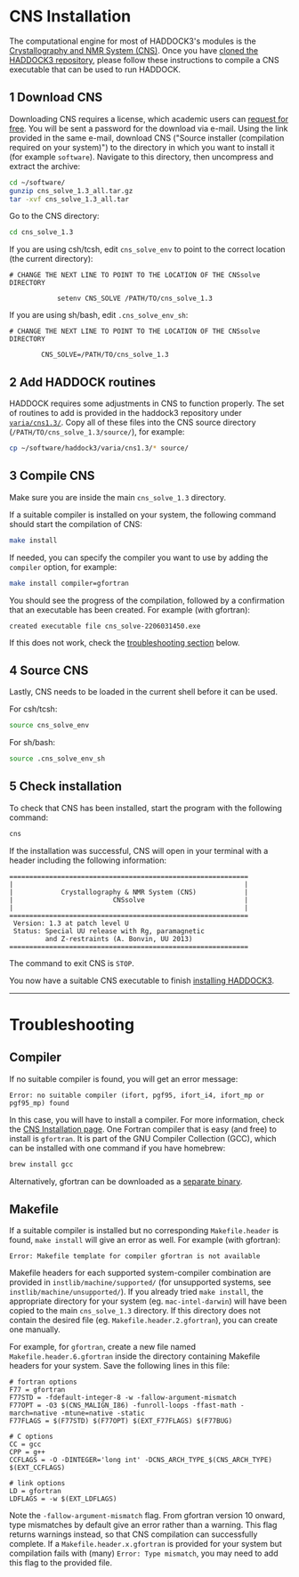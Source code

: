 # CNS Installation

The computational engine for most of HADDOCK3's modules is the [Crystallography and NMR System (CNS)](http://cns-online.org/v1.3/).
Once you have [cloned the HADDOCK3 repository](INSTALL.md), please follow these instructions to compile a CNS executable that can be used to run HADDOCK.

## 1 Download CNS

Downloading CNS requires a license, which academic users can [request for free](http://cns-online.org/cns_request/). You will be sent a password for the download via e-mail.
Using the link provided in the same e-mail, download CNS ("Source installer (compilation required on your system)") to the directory in which you want to install it (for example `software`). Navigate to this directory, then uncompress and extract the archive:

```bash
cd ~/software/
gunzip cns_solve_1.3_all.tar.gz
tar -xvf cns_solve_1.3_all.tar
```

Go to the CNS directory:

```bash
cd cns_solve_1.3
```

If you are using csh/tcsh, edit `cns_solve_env` to point to the correct location (the current directory):

```
# CHANGE THE NEXT LINE TO POINT TO THE LOCATION OF THE CNSsolve DIRECTORY

            setenv CNS_SOLVE /PATH/TO/cns_solve_1.3
```

If you are using sh/bash, edit `.cns_solve_env_sh`:

```
# CHANGE THE NEXT LINE TO POINT TO THE LOCATION OF THE CNSsolve DIRECTORY

        CNS_SOLVE=/PATH/TO/cns_solve_1.3
```

## 2 Add HADDOCK routines

HADDOCK requires some adjustments in CNS to function properly.
The set of routines to add is provided in the haddock3 repository under [`varia/cns1.3/`](/varia/cns1.3/README.md).
Copy all of these files into the CNS source directory (`/PATH/TO/cns_solve_1.3/source/`), for example:

```bash
cp ~/software/haddock3/varia/cns1.3/* source/
```

## 3 Compile CNS

Make sure you are inside the main `cns_solve_1.3` directory.

If a suitable compiler is installed on your system, the following command should start the compilation of CNS:

```bash
make install
```

If needed, you can specify the compiler you want to use by adding the `compiler` option, for example:

```bash
make install compiler=gfortran
```

You should see the progress of the compilation, followed by a confirmation that an executable has been created. For example (with gfortran):

```
created executable file cns_solve-2206031450.exe
```

If this does not work, check the [troubleshooting section](#Troubleshooting) below.

## 4 Source CNS

Lastly, CNS needs to be loaded in the current shell before it can be used.

For csh/tcsh:

```bash
source cns_solve_env
```

For sh/bash:

```bash
source .cns_solve_env_sh
```

## 5 Check installation

To check that CNS has been installed, start the program with the following command:

```bash
cns
```

If the installation was successful, CNS will open in your terminal with a header including the following information:

```
============================================================
|                                                          |
|            Crystallography & NMR System (CNS)            |
|                         CNSsolve                         |
|                                                          |
============================================================
 Version: 1.3 at patch level U
 Status: Special UU release with Rg, paramagnetic
         and Z-restraints (A. Bonvin, UU 2013)
============================================================
```

The command to exit CNS is `STOP`.

You now have a suitable CNS executable to finish [installing HADDOCK3](INSTALL.md).

***

# Troubleshooting

## Compiler

If no suitable compiler is found, you will get an error message:

```
Error: no suitable compiler (ifort, pgf95, ifort_i4, ifort_mp or pgf95_mp) found
```

In this case, you will have to install a compiler. For more information, check the [CNS Installation page](http://cns-online.org/v1.3/installation/frame.html).
One Fortran compiler that is easy (and free) to install is `gfortran`. It is part of the GNU Compiler Collection (GCC), which can be installed with one command if you have homebrew:

```bash
brew install gcc
```

Alternatively, gfortran can be downloaded as a [separate binary](https://gcc.gnu.org/wiki/GFortranBinaries).

## Makefile

If a suitable compiler is installed but no corresponding `Makefile.header` is found, `make install` will give an error as well. For example (with gfortran):

```
Error: Makefile template for compiler gfortran is not available
```

Makefile headers for each supported system-compiler combination are provided in `instlib/machine/supported/` (for unsupported systems, see `instlib/machine/unsupported/`). If you already tried `make install`, the appropriate directory for your system (eg. `mac-intel-darwin`) will have been copied to the main `cns_solve_1.3` directory.
If this directory does not contain the desired file (eg. `Makefile.header.2.gfortran`), you can create one manually.

For example, for `gfortran`, create a new file named `Makefile.header.6.gfortran` inside the directory containing Makefile headers for your system. Save the following lines in this file:

```
# fortran options
F77 = gfortran
F77STD = -fdefault-integer-8 -w -fallow-argument-mismatch
F77OPT = -O3 $(CNS_MALIGN_I86) -funroll-loops -ffast-math -march=native -mtune=native -static
F77FLAGS = $(F77STD) $(F77OPT) $(EXT_F77FLAGS) $(F77BUG)

# C options
CC = gcc
CPP = g++
CCFLAGS = -O -DINTEGER='long int' -DCNS_ARCH_TYPE_$(CNS_ARCH_TYPE) $(EXT_CCFLAGS)

# link options
LD = gfortran
LDFLAGS = -w $(EXT_LDFLAGS)
```

Note the `-fallow-argument-mismatch` flag. From gfortran version 10 onward, type mismatches by default give an error rather than a warning. This flag returns warnings instead, so that CNS compilation can successfully complete. If a `Makefile.header.x.gfortran` is provided for your system but compilation fails with (many) `Error: Type mismatch`, you may need to add this flag to the provided file.
